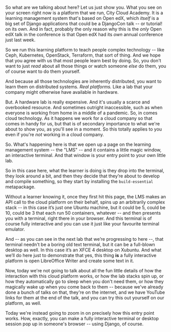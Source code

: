 <!-- .slide: data-background-image="images/cca-start-page.png" data-background-size="contain" -->

<!-- Note -->
So what are we talking about here? Let us just show you. What you see
on your screen right now is a platform that we run, City Cloud
Academy. It is a learning management system that's based on Open edX,
which _itself_ is a big set of Django applications that could be a
DjangoCon talk -- or tutorial! on its own. And in fact, probably the
only reason why this is the _only_ Open edX talk in the conference is
that Open edX had its _own_ annual conference just last week.

So we run this learning platform to teach people complex technology
-- like Ceph, Kubernetes, OpenStack, Terraform, that sort of
thing. And we hope that you agree with us that most people learn best
by doing. So, you don't want to just _read_ about all those things or
watch someone _else_ do them, you of course want to do them yourself.

And because all those technologies are inherently distributed, you
want to learn them on distributed systems. _Real platforms._ Like a
lab that your company might otherwise have available in hardware.

But. A hardware lab is really expensive. And it's usually a scarce and
overbooked resource. And sometimes outright inaccessible, such as when
everyone is working from home in a middle of a pandemic. So, in comes
cloud technology. As it happens we work for a cloud company so that
comes in handy for us, but that is of secondary importance to what
we're about to show you, as you'll see in a moment. So this totally
applies to you even if you're _not_ working in a cloud company.


<!-- .slide: data-background-video="videos/screencast-terminal.mp4" data-background-color="black" data-background-size="contain" -->

<!-- Note -->
So. What's happening here is that we open up a page on the learning
management system -- the "LMS" -- and it contains a little magic
window, an interactive terminal. And that window is your entry point
to your own little lab.

So in this case here, what the learner is doing is they drop into the
terminal, they look around a bit, and then they decide that they’re
about to develop and compile something, so they start by installing
the `build-essential` metapackage.

Without a learner knowing it, once they first hit this page, the LMS
makes an API call to the cloud platform on their behalf, spins up an
arbitrarily complex stack -- in this case it’s just one Ubuntu
machine, but it could be 5, could be 10, could be 3 that each run 50
containers, whatever -- and then presents you with a terminal, right
there in your browser. And this terminal is of course fully
interactive and you can use it just like your favourite terminal
emulator.


<!-- .slide: data-background-video="videos/screencast-desktop.mp4" data-background-color="black" data-background-size="contain" -->

<!-- Note -->
And -- as you can see in the next lab that we’re progressing to here
--, that terminal needn't be a boring old text terminal, but it can be
a full-blown desktop as well. In this case it’s an XFCE 4 desktop on
Xubuntu. And what we’ll do here just to demonstrate that yes, this
thing **is** a fully interactive platform is open LibreOffice Writer
and create some text in it.


<!-- .slide: data-background-iframe="https://www.youtube.com/embed/B1ic5o9geqw?start=222" data-background-size="contain" -->

<!-- Note -->
Now, today we're not going to talk about all the fun little details of
how the interaction with this cloud platform works, or how the lab
stacks spin up, or how they automatically go to sleep when you don't
need them, or how they magically wake up when you come back to them --
because we've already done a bunch of talks on that, they're on the
internet, and we have YouTube links for them at the end of the talk,
and you can try this out yourself on our platform, as well.

Today we're instead going to zoom in on precisely how this entry point
works. How, exactly, you can make a fully interactive terminal or
desktop session pop up in someone's browser -- using Django, of
course.
